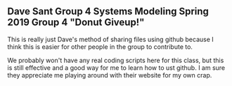 <!-- vim: set textwidth=80 : -->

## Dave Sant Group 4 Systems Modeling Spring 2019 Group 4 "Donut Giveup!"

This is really just Dave's method of sharing files using github because I think
this is easier for other people in the group to contribute to.

We probably won't have any real coding scripts here for this class, but this is
still effective and a good way for me to learn how to ust github. I am sure
they appreciate me playing around with their website for my own crap.
